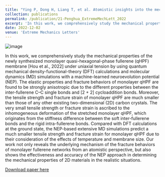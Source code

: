 ```yaml
---
title: "Ying P, Dong H, Liang T, et al. Atomistic insights into the mechanical anisotropy and fragility of monolayer fullerene networks using quantum mechanical calculations and machine-learning molecular dynamics simulations[J]. Extreme Mechanics Letters, 2023, 58: 101929."
collection: publications
permalink: /publication/21-Penghua_ExtremeMechLett_2022
excerpt: 'In this work, we comprehensively study the mechanical properties of the newly synthesized monolayer quasi-hexagonal-phase fullerene (qHPF) membrane [Hou et al., 2022] under uniaxial tension by using quantum mechanical density-functional-theory (DFT) calculations and molecular dynamics (MD) simulations with a machine-learned neuroevolution potential (NEP).'
date: 2022-12-02
venue: 'Extreme Mechanics Letters'
---
```

![image](https://user-images.githubusercontent.com/54773018/216847427-bcb7ce17-c3fa-4927-af14-63313dbbe89f.png)

In this work, we comprehensively study the mechanical properties of the newly synthesized monolayer quasi-hexagonal-phase fullerene (qHPF) membrane [Hou et al., 2022] under uniaxial tension by using quantum mechanical density-functional-theory (DFT) calculations and molecular dynamics (MD) simulations with a machine-learned neuroevolution potential (NEP). The elastic properties and fracture behaviors of monolayer qHPF are found to be strongly anisotropic due to the different properties between the inter-fullerene C–C single bonds and [2 + 2] cycloaddition bonds. Moreover, the tensile strength and fracture strain of monolayer qHPF are much smaller than those of any other existing two-dimensional (2D) carbon crystals. The very small tensile strength or fracture strain is ascribed to the inhomogeneous deformation of the stretched monolayer qHPF, which originates from the stiffness difference between the soft inter-fullerene bonds and the rigid intra-fullerene bonds. Compared with DFT calculations at the ground state, the NEP-based extensive MD simulations predict a much smaller tensile strength and fracture strain for monolayer qHPF due to their consideration of the effects of temperature and membrane size. Our work not only reveals the underlying mechanism of the fracture behaviors of monolayer fullerene networks from an atomistic perspective, but also shows the effectiveness and accuracy of the NEP approach in determining the mechanical properties of 2D materials in the realistic situations.

[Download paper here](http://hityingph.github.io/files/21-Penghua_ExtremeMechLett_2022.pdf)
